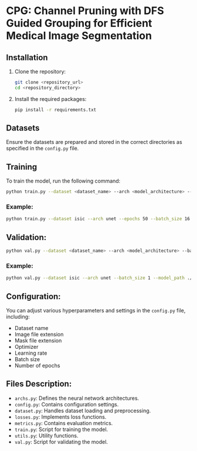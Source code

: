 # CPG: Channel Pruning with DFS Guided Grouping for Efficient Medical Image Segmentation

## Installation

1. Clone the repository:
    ```bash
    git clone <repository_url>
    cd <repository_directory>
    ```

2. Install the required packages:
    ```bash
    pip install -r requirements.txt
    ```

## Datasets

Ensure the datasets are prepared and stored in the correct directories as specified in the `config.py` file.

## Training

To train the model, run the following command:

```bash
python train.py --dataset <dataset_name> --arch <model_architecture> --epochs <num_epochs> --batch_size <batch_size>
```

### Example:

```bash
python train.py --dataset isic --arch unet --epochs 50 --batch_size 16
```

## Validation: 

```bash 
python val.py --dataset <dataset_name> --arch <model_architecture> --batch_size <batch_size> --model_path <path_to_model>
```

### Example:

```bash
python val.py --dataset isic --arch unet --batch_size 1 --model_path ./models/best_model.pth
```

## Configuration:

You can adjust various hyperparameters and settings in the `config.py` file, including: 

- Dataset name 
- Image file extension 
- Mask file extension 
- Optimizer 
- Learning rate 
- Batch size 
- Number of epochs

## Files Description:

- `archs.py`: Defines the neural network architectures. 
- `config.py`: Contains configuration settings. 
- `dataset.py`: Handles dataset loading and preprocessing. 
- `losses.py`: Implements loss functions. 
- `metrics.py`: Contains evaluation metrics. 
- `train.py`: Script for training the model. 
- `utils.py`: Utility functions. 
- `val.py`: Script for validating the model. 



